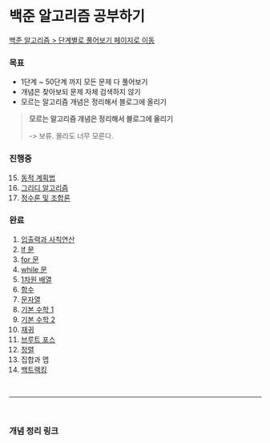 # 백준 알고리즘 공부하기

[백준 알고리즘 > 단계별로 풀어보기 페이지로 이동](https://www.acmicpc.net/step)

### 목표
- 1단계 ~ 50단계 까지 모든 문제 다 풀어보기
- 개념은 찾아보되 문제 자체 검색하지 않기
- 모르는 알고리즘 개념은 정리해서 블로그에 올리기

> **모르는 알고리즘 개념은 정리해서 블로그에 올리기**
> 
>   -> 보류. 몰라도 너무 모른다. 

### 진행중
15. [동적 계획법](https://github.com/hwkang93/baekjoon_algorithm/tree/master/src/level15)
16. [그리디 알고리즘](https://github.com/hwkang93/baekjoon_algorithm/tree/master/src/level16)
17. [정수론 및 조합론](https://github.com/hwkang93/baekjoon_algorithm/tree/master/src/level17)


### 완료
1. [입출력과 사칙연산](https://github.com/hwkang93/baekjoon_algorithm/tree/master/src/level1)
2. [If 문](https://github.com/hwkang93/baekjoon_algorithm/tree/master/src/level2)
3. [for 문](https://github.com/hwkang93/baekjoon_algorithm/tree/master/src/level3)
4. [while 문](https://github.com/hwkang93/baekjoon_algorithm/tree/master/src/level4)
5. [1차원 배열](https://github.com/hwkang93/baekjoon_algorithm/tree/master/src/level5)
6. [함수](https://github.com/hwkang93/baekjoon_algorithm/tree/master/src/level6)
7. [문자열](https://github.com/hwkang93/baekjoon_algorithm/tree/master/src/level7)
8. [기본 수학 1](https://github.com/hwkang93/baekjoon_algorithm/tree/master/src/level8)
9. [기본 수학 2](https://github.com/hwkang93/baekjoon_algorithm/tree/master/src/level9)
10. [재귀](https://github.com/hwkang93/baekjoon_algorithm/tree/master/src/level10)
11. [브루트 포스](https://github.com/hwkang93/baekjoon_algorithm/tree/master/src/level11)
12. [정렬](https://github.com/hwkang93/baekjoon_algorithm/tree/master/src/level12)
13. 집합과 맵
14. [백트랙킹](https://github.com/hwkang93/baekjoon_algorithm/tree/master/src/level14)


<br/>

------

<br/>

### 개념 정리 링크


